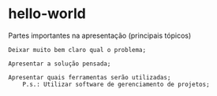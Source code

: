 # hello-world

Partes importantes na apresentação (principais tópicos)

	Deixar muito bem claro qual o problema;

	Apresentar a solução pensada;

	Apresentar quais ferramentas serão utilizadas;
		P.s.: Utilizar software de gerenciamento de projetos;
